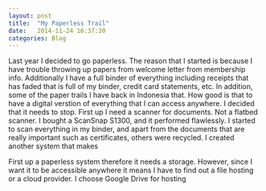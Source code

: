 ```yaml
---
layout: post
title:  "My Paperless Trail"
date:   2014-11-24 16:37:20
categories: Blog
---
```

Last year I decided to go paperless. The reason that I started is because I have trouble throwing up papers from welcome letter from membership info. Additionally I have a full binder of everything including receipts that has faded that is full of my binder, credit card statements, etc. In addition, some of the paper trails I have back in Indonesia that. How good is that to have a digital verstion of everything that I can access anywhere.
I decided that it needs to stop.
First up I need a scanner for documents. Not a flatbed scanner. I bought a ScanSnap S1300, and it performed flawlessly. I started to scan everything in my binder, and apart from the documents that are really important such as certificates, others were recycled. I created another system that makes 

First up a paperless system therefore it needs a storage. However, since I want it to be accessible anywhere it means I have to find out a file hosting or a cloud provider. I choose Google Drive for hosting

